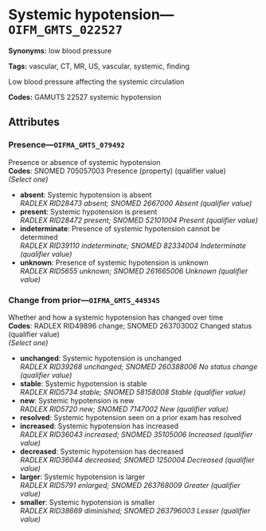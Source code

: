 # Systemic hypotension—`OIFM_GMTS_022527`

**Synonyms:** low blood pressure

**Tags:** vascular, CT, MR, US, vascular, systemic, finding

Low blood pressure affecting the systemic circulation

**Codes:** GAMUTS 22527 systemic hypotension

## Attributes

### Presence—`OIFMA_GMTS_079492`

Presence or absence of systemic hypotension  
**Codes**: SNOMED 705057003 Presence (property) (qualifier value)  
*(Select one)*

- **absent**: Systemic hypotension is absent  
_RADLEX RID28473 absent; SNOMED 2667000 Absent (qualifier value)_
- **present**: Systemic hypotension is present  
_RADLEX RID28472 present; SNOMED 52101004 Present (qualifier value)_
- **indeterminate**: Presence of systemic hypotension cannot be determined  
_RADLEX RID39110 indeterminate; SNOMED 82334004 Indeterminate (qualifier value)_
- **unknown**: Presence of systemic hypotension is unknown  
_RADLEX RID5655 unknown; SNOMED 261665006 Unknown (qualifier value)_

### Change from prior—`OIFMA_GMTS_449345`

Whether and how a systemic hypotension has changed over time  
**Codes**: RADLEX RID49896 change; SNOMED 263703002 Changed status (qualifier value)  
*(Select one)*

- **unchanged**: Systemic hypotension is unchanged  
_RADLEX RID39268 unchanged; SNOMED 260388006 No status change (qualifier value)_
- **stable**: Systemic hypotension is stable  
_RADLEX RID5734 stable; SNOMED 58158008 Stable (qualifier value)_
- **new**: Systemic hypotension is new  
_RADLEX RID5720 new; SNOMED 7147002 New (qualifier value)_
- **resolved**: Systemic hypotension seen on a prior exam has resolved  
- **increased**: Systemic hypotension has increased  
_RADLEX RID36043 increased; SNOMED 35105006 Increased (qualifier value)_
- **decreased**: Systemic hypotension has decreased  
_RADLEX RID36044 decreased; SNOMED 1250004 Decreased (qualifier value)_
- **larger**: Systemic hypotension is larger  
_RADLEX RID5791 enlarged; SNOMED 263768009 Greater (qualifier value)_
- **smaller**: Systemic hypotension is smaller  
_RADLEX RID38669 diminished; SNOMED 263796003 Lesser (qualifier value)_